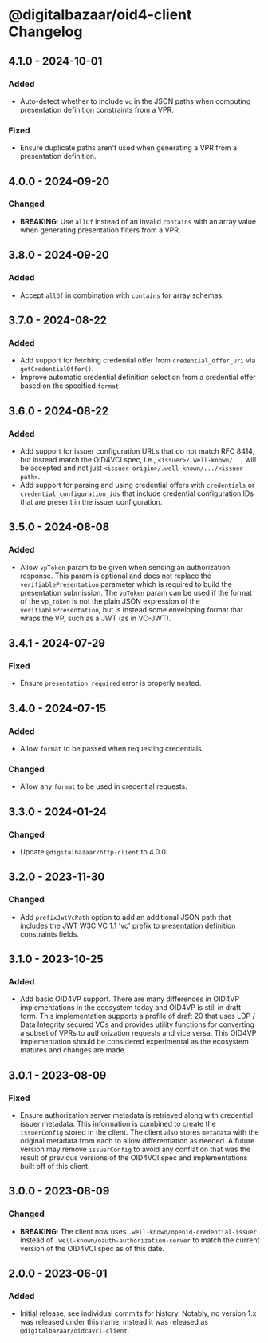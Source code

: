 # @digitalbazaar/oid4-client Changelog

## 4.1.0 - 2024-10-01

### Added
- Auto-detect whether to include `vc` in the JSON paths when
  computing presentation definition constraints from a VPR.

### Fixed
- Ensure duplicate paths aren't used when generating a VPR from a presentation
  definition.

## 4.0.0 - 2024-09-20

### Changed
- **BREAKING**: Use `allOf` instead of an invalid `contains` with an
  array value when generating presentation filters from a VPR.

## 3.8.0 - 2024-09-20

### Added
- Accept `allOf` in combination with `contains` for array schemas.

## 3.7.0 - 2024-08-22

### Added
- Add support for fetching credential offer from `credential_offer_uri` via
  `getCredentialOffer()`.
- Improve automatic credential definition selection from a credential offer
  based on the specified `format`.

## 3.6.0 - 2024-08-22

### Added
- Add support for issuer configuration URLs that do not match RFC 8414,
  but instead match the OID4VCI spec, i.e., `<issuer>/.well-known/...` will
  be accepted and not just `<issuer origin>/.well-known/.../<issuer path>`.
- Add support for parsing and using credential offers with `credentials`
  or `credential_configuration_ids` that include credential configuration
  IDs that are present in the issuer configuration.

## 3.5.0 - 2024-08-08

### Added
- Allow `vpToken` param to be given when sending an authorization response.
  This param is optional and does not replace the `verifiablePresentation`
  parameter which is required to build the presentation submission. The
  `vpToken` param can be used if the format of the `vp_token` is not
  the plain JSON expression of the `verifiablePresentation`, but is instead
  some enveloping format that wraps the VP, such as a JWT (as in VC-JWT).

## 3.4.1 - 2024-07-29

### Fixed
- Ensure `presentation_required` error is properly nested.

## 3.4.0 - 2024-07-15

### Added
- Allow `format` to be passed when requesting credentials.

### Changed
- Allow any `format` to be used in credential requests.

## 3.3.0 - 2024-01-24

### Changed
- Update `@digitalbazaar/http-client` to 4.0.0.

## 3.2.0 - 2023-11-30

### Changed
- Add `prefixJwtVcPath` option to add an additional JSON path that includes
  the JWT W3C VC 1.1 'vc' prefix to presentation definition constraints fields.

## 3.1.0 - 2023-10-25

### Added
- Add basic OID4VP support. There are many differences in OID4VP
  implementations in the ecosystem today and OID4VP is still in
  draft form. This implementation supports a profile of draft 20
  that uses LDP / Data Integrity secured VCs and provides utility
  functions for converting a subset of VPRs to authorization
  requests and vice versa. This OID4VP implementation should be
  considered experimental as the ecosystem matures and changes
  are made.

## 3.0.1 - 2023-08-09

### Fixed
- Ensure authorization server metadata is retrieved along with credential
  issuer metadata. This information is combined to create the `issuerConfig`
  stored in the client. The client also stores `metadata` with the original
  metadata from each to allow differentiation as needed. A future version may
  remove `issuerConfig` to avoid any conflation that was the result of previous
  versions of the OID4VCI spec and implementations built off of this client.

## 3.0.0 - 2023-08-09

### Changed
- **BREAKING**: The client now uses `.well-known/openid-credential-issuer`
  instead of `.well-known/oauth-authorization-server` to match the
  current version of the OID4VCI spec as of this date.

## 2.0.0 - 2023-06-01

### Added
- Initial release, see individual commits for history. Notably,
  no version 1.x was released under this name, instead it was
  released as `@digitalbazaar/oidc4vci-client`.
